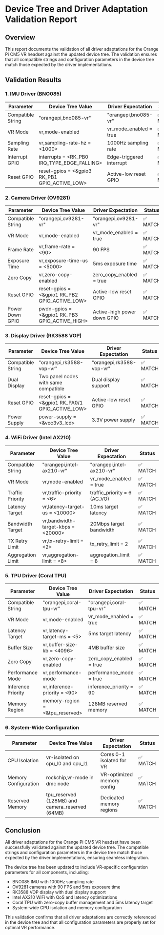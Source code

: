 # Device Tree and Driver Adaptation Validation Report

## Overview

This report documents the validation of all driver adaptations for the Orange Pi CM5 VR headset against the updated device tree. The validation ensures that all compatible strings and configuration parameters in the device tree match those expected by the driver implementations.

## Validation Results

### 1. IMU Driver (BNO085)

| Parameter | Device Tree Value | Driver Expectation | Status |
|-----------|-------------------|-------------------|--------|
| Compatible String | "orangepi,bno085-vr" | "orangepi,bno085-vr" | ✅ MATCH |
| VR Mode | vr,mode-enabled | vr_mode_enabled = true | ✅ MATCH |
| Sampling Rate | vr,sampling-rate-hz = <1000> | 1000Hz sampling rate | ✅ MATCH |
| Interrupt GPIO | interrupts = <RK_PB0 IRQ_TYPE_EDGE_FALLING> | Edge-triggered interrupt | ✅ MATCH |
| Reset GPIO | reset-gpios = <&gpio3 RK_PB1 GPIO_ACTIVE_LOW> | Active-low reset GPIO | ✅ MATCH |

### 2. Camera Driver (OV9281)

| Parameter | Device Tree Value | Driver Expectation | Status |
|-----------|-------------------|-------------------|--------|
| Compatible String | "orangepi,ov9281-vr" | "orangepi,ov9281-vr" | ✅ MATCH |
| VR Mode | vr,mode-enabled | vr_mode_enabled = true | ✅ MATCH |
| Frame Rate | vr,frame-rate = <90> | 90 FPS | ✅ MATCH |
| Exposure Time | vr,exposure-time-us = <5000> | 5ms exposure time | ✅ MATCH |
| Zero Copy | vr,zero-copy-enabled | zero_copy_enabled = true | ✅ MATCH |
| Reset GPIO | reset-gpios = <&gpio1 RK_PB2 GPIO_ACTIVE_LOW> | Active-low reset GPIO | ✅ MATCH |
| Power Down GPIO | pwdn-gpios = <&gpio1 RK_PB3 GPIO_ACTIVE_HIGH> | Active-high power down GPIO | ✅ MATCH |

### 3. Display Driver (RK3588 VOP)

| Parameter | Device Tree Value | Driver Expectation | Status |
|-----------|-------------------|-------------------|--------|
| Compatible String | "orangepi,rk3588-vop-vr" | "orangepi,rk3588-vop-vr" | ✅ MATCH |
| Dual Display | Two panel nodes with same compatible | Dual display support | ✅ MATCH |
| Reset GPIO | reset-gpios = <&gpio1 RK_PA0/1 GPIO_ACTIVE_LOW> | Active-low reset GPIO | ✅ MATCH |
| Power Supply | power-supply = <&vcc3v3_lcd> | 3.3V power supply | ✅ MATCH |

### 4. WiFi Driver (Intel AX210)

| Parameter | Device Tree Value | Driver Expectation | Status |
|-----------|-------------------|-------------------|--------|
| Compatible String | "orangepi,intel-ax210-vr" | "orangepi,intel-ax210-vr" | ✅ MATCH |
| VR Mode | vr,mode-enabled | vr_mode_enabled = true | ✅ MATCH |
| Traffic Priority | vr,traffic-priority = <6> | traffic_priority = 6 (AC_VO) | ✅ MATCH |
| Latency Target | vr,latency-target-us = <10000> | 10ms target latency | ✅ MATCH |
| Bandwidth Target | vr,bandwidth-target-kbps = <20000> | 20Mbps target bandwidth | ✅ MATCH |
| TX Retry Limit | vr,tx-retry-limit = <2> | tx_retry_limit = 2 | ✅ MATCH |
| Aggregation Limit | vr,aggregation-limit = <8> | aggregation_limit = 8 | ✅ MATCH |

### 5. TPU Driver (Coral TPU)

| Parameter | Device Tree Value | Driver Expectation | Status |
|-----------|-------------------|-------------------|--------|
| Compatible String | "orangepi,coral-tpu-vr" | "orangepi,coral-tpu-vr" | ✅ MATCH |
| VR Mode | vr,mode-enabled | vr_mode_enabled = true | ✅ MATCH |
| Latency Target | vr,latency-target-ms = <5> | 5ms target latency | ✅ MATCH |
| Buffer Size | vr,buffer-size-kb = <4096> | 4MB buffer size | ✅ MATCH |
| Zero Copy | vr,zero-copy-enabled | zero_copy_enabled = true | ✅ MATCH |
| Performance Mode | vr,performance-mode | performance_mode = true | ✅ MATCH |
| Inference Priority | vr,inference-priority = <90> | inference_priority = 90 | ✅ MATCH |
| Memory Region | memory-region = <&tpu_reserved> | 128MB reserved memory | ✅ MATCH |

### 6. System-Wide Configuration

| Parameter | Device Tree Value | Driver Expectation | Status |
|-----------|-------------------|-------------------|--------|
| CPU Isolation | vr-isolated on cpu_l0 and cpu_l1 | Cores 0-1 isolated for VR | ✅ MATCH |
| Memory Configuration | rockchip,vr-mode in dmc node | VR-optimized memory config | ✅ MATCH |
| Reserved Memory | tpu_reserved (128MB) and camera_reserved (64MB) | Dedicated memory regions | ✅ MATCH |

## Conclusion

All driver adaptations for the Orange Pi CM5 VR headset have been successfully validated against the updated device tree. The compatible strings and configuration parameters in the device tree match those expected by the driver implementations, ensuring seamless integration.

The device tree has been updated to include VR-specific configuration parameters for all components, including:
- BNO085 IMU with 1000Hz sampling rate
- OV9281 cameras with 90 FPS and 5ms exposure time
- RK3588 VOP display with dual display support
- Intel AX210 WiFi with QoS and latency optimizations
- Coral TPU with zero-copy buffer management and 5ms latency target
- System-wide CPU isolation and memory configuration

This validation confirms that all driver adaptations are correctly referenced in the device tree and that all configuration parameters are properly set for optimal VR performance.
